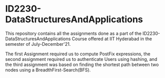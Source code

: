 # ID2230-DataStructuresAndApplications

This repository contains all the assignments done as a part of the ID2230-DataStructuresAndApplications Course offered at IIT Hyderabad in the semester of July-December'21.

The first Assignment required us to compute PostFix expressions, the second assignment required us to authenticate Users using hashing, and the third assignment was based on finding the shortest path between two nodes using a BreadthFirst-Search(BFS).
